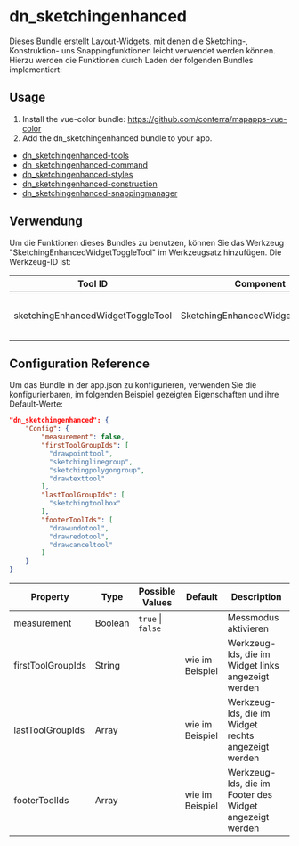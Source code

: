 # dn_sketchingenhanced

Dieses Bundle erstellt Layout-Widgets, mit denen die Sketching-, Konstruktion- uns Snappingfunktionen leicht verwendet werden können. Hierzu werden die Funktionen durch Laden der folgenden Bundles implementiert:

## Usage

1. Install the vue-color bundle: https://github.com/conterra/mapapps-vue-color
2. Add the dn_sketchingenhanced bundle to your app.

* [dn_sketchingenhanced-tools](#bundle=dn_sketchingenhanced-tools@)
* [dn_sketchingenhanced-command](#bundle=dn_sketchingenhanced-command@)
* [dn_sketchingenhanced-styles](#bundle=dn_sketchingenhanced-styles@)
* [dn_sketchingenhanced-construction](#bundle=dn_sketchingenhanced-construction@)
* [dn_sketchingenhanced-snappingmanager](#bundle=dn_sketchingenhanced-snappingmanager@)

## Verwendung

Um die Funktionen dieses Bundles zu benutzen, können Sie das Werkzeug "SketchingEnhancedWidgetToggleTool" im Werkzeugsatz hinzufügen. Die Werkzeug-ID ist:

| Tool ID                           | Component                         | Description                      |
|-----------------------------------|-----------------------------------|----------------------------------|
| sketchingEnhancedWidgetToggleTool | SketchingEnhancedWidgetToggleTool | Zeichnen- und Editier-Werkzeuge. |

## Configuration Reference

Um das Bundle in der app.json zu konfigurieren, verwenden Sie die konfigurierbaren, im folgenden Beispiel gezeigten Eigenschaften und ihre Default-Werte:

```json
"dn_sketchingenhanced": {
    "Config": {
        "measurement": false,
        "firstToolGroupIds": [
          "drawpointtool",
          "sketchinglinegroup",
          "sketchingpolygongroup",
          "drawtexttool"
        ],
        "lastToolGroupIds": [
          "sketchingtoolbox"
        ],
        "footerToolIds": [
          "drawundotool",
          "drawredotool",
          "drawcanceltool"
        ]
    }
}
```

| Property              | Type    | Possible Values               | Default                  | Description                                                |
|-----------------------|---------|-------------------------------|--------------------------|------------------------------------------------------------|
| measurement           | Boolean | ```true``` &#124; ```false``` |                          | Messmodus aktivieren                                       |
| firstToolGroupIds     | String  |                               | wie im Beispiel          | Werkzeug-Ids, die im Widget links angezeigt werden         |
| lastToolGroupIds      | Array   |                               | wie im Beispiel          | Werkzeug-Ids, die im Widget rechts angezeigt werden        |
| footerToolIds         | Array   |                               | wie im Beispiel          | Werkzeug-Ids, die im Footer des Widget angezeigt werden    |
